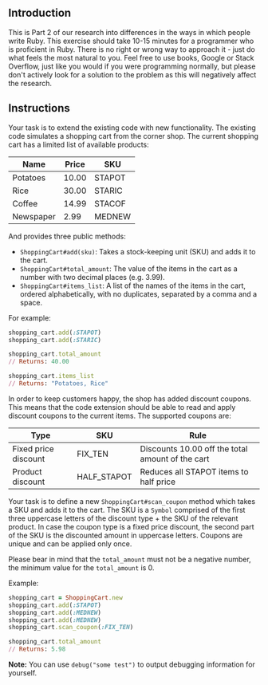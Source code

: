 ## Introduction

This is Part 2 of our research into differences in the ways in which people write Ruby. This exercise should take 10-15 minutes for a programmer who is proficient in Ruby. There is no right or wrong way to approach it - just do what feels the most natural to you. Feel free to use books, Google or Stack Overflow, just like you would if you were programming normally, but please don't actively look for a solution to the problem as this will negatively affect the research.

## Instructions

Your task is to extend the existing code with new functionality. The existing code simulates a shopping cart from the corner shop. The current shopping cart has a limited list of available products:

| Name      | Price | SKU    |
| --------- | ----- | ------ |
| Potatoes  | 10.00 | STAPOT |
| Rice      | 30.00 | STARIC |
| Coffee    | 14.99 | STACOF |
| Newspaper | 2.99  | MEDNEW |

And provides three public methods:

- `ShoppingCart#add(sku)`: Takes a stock-keeping unit (SKU) and adds it to the cart.
- `ShoppingCart#total_amount`: The value of the items in the cart as a number with two decimal places (e.g. 3.99).
- `ShoppingCart#items_list`: A list of the names of the items in the cart, ordered alphabetically, with no duplicates, separated by a comma and a space.

For example:

```ruby
shopping_cart.add(:STAPOT)
shopping_cart.add(:STARIC)

shopping_cart.total_amount
// Returns: 40.00

shopping_cart.items_list
// Returns: "Potatoes, Rice"
```

In order to keep customers happy, the shop has added discount coupons. This means that the code extension should be able to read and apply discount coupons to the current items. The supported coupons are:

| Type                 | SKU         | Rule                                             |
| -------------------- | ----------- | ------------------------------------------------ |
| Fixed price discount | FIX_TEN     | Discounts 10.00 off the total amount of the cart |
| Product discount     | HALF_STAPOT | Reduces all STAPOT items to half price           |

Your task is to define a new `ShoppingCart#scan_coupon` method which takes a SKU and adds it to the cart. The SKU is a `Symbol` comprised of the first three uppercase letters of the discount type + the SKU of the relevant product. In case the coupon type is a fixed price discount, the second part of the SKU is the discounted amount in uppercase letters. Coupons are unique and can be applied only once.

Please bear in mind that the `total_amount` must not be a negative number, the minimum value for the `total_amount` is 0.

Example:

```ruby
shopping_cart = ShoppingCart.new
shopping_cart.add(:STAPOT)
shopping_cart.add(:MEDNEW)
shopping_cart.add(:MEDNEW)
shopping_cart.scan_coupon(:FIX_TEN)

shopping_cart.total_amount
// Returns: 5.98
```

**Note:** You can use `debug("some test")` to output debugging information for yourself.
